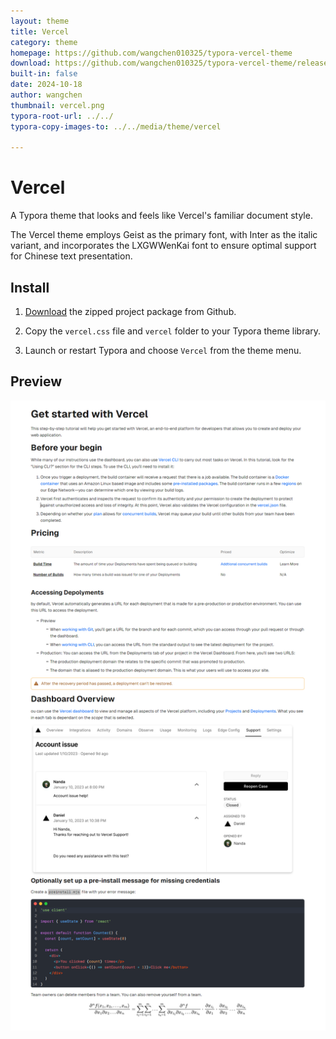 ```yaml
---
layout: theme
title: Vercel
category: theme
homepage: https://github.com/wangchen010325/typora-vercel-theme
download: https://github.com/wangchen010325/typora-vercel-theme/releases/latest
built-in: false
date: 2024-10-18
author: wangchen
thumbnail: vercel.png
typora-root-url: ../../
typora-copy-images-to: ../../media/theme/vercel

---
```


# Vercel

A Typora theme that looks and feels like Vercel's familiar document style.

The Vercel theme employs Geist as the primary font, with Inter as the italic variant, and incorporates the LXGWWenKai font to ensure optimal support for Chinese text presentation.

## Install

1. [Download](https://github.com/wangchen010325/typora-vercel-theme/releases/latest) the zipped project package from Github.

2. Copy the `vercel.css` file and `vercel` folder to your Typora theme library.

3. Launch or restart Typora and choose `Vercel` from the theme menu.

## Preview

![preivew](../../media/theme/vercel/preview.png)
